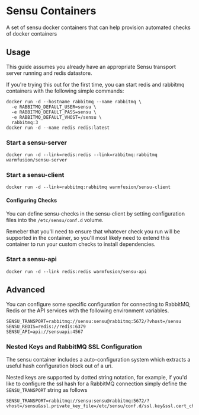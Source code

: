 # Sensu Containers

A set of sensu docker containers that can help provision automated checks of docker containers

## Usage

This guide assumes you already have an appropriate Sensu transport server running and redis datastore.

If you're trying this out for the first time, you can start redis and rabbitmq containers with the following
simple commands:

    docker run -d --hostname rabbitmq --name rabbitmq \
      -e RABBITMQ_DEFAULT_USER=sensu \
      -e RABBITMQ_DEFAULT_PASS=sensu \
      -e RABBITMQ_DEFAULT_VHOST=/sensu \
      rabbitmq:3
    docker run -d --name redis redis:latest

### Start a sensu-server

    docker run -d --link=redis:redis --link=rabbitmq:rabbitmq warmfusion/sensu-server

### Start a sensu-client

    docker run -d --link=rabbitmq:rabbitmq warmfusion/sensu-client

#### Configuring Checks

You can define sensu-checks in the sensu-client by setting configuration files into the 
`/etc/sensu/conf.d` volume.

Remeber that you'll need to ensure that whatever check you run will be supported in
the container, so you'll most likely need to extend this container to run your custom 
checks to install dependencies.

### Start a sensu-api

    docker run -d --link redis:redis warmfusion/sensu-api

## Advanced 

You can configure some specific configuration for connecting to RabbitMQ, Redis or the API services with the following
environment variables.


    SENSU_TRANSPORT=rabbitmq://sensu:sensu@rabbitmq:5672/?vhost=/sensu
    SENSU_REDIS=redis://redis:6379
    SENSU_API=api://sensuapi:4567


### Nested Keys and RabbitMQ SSL Configuration

The sensu container includes a auto-configuration system which extracts a useful hash
configuration block out of a uri. 

Nested keys are supported by dotted string notation, for example, if you'd like to configure
the ssl hash for a RabbitMQ connection simply define the `SENSU_TRANSPORT` string as follows

    SENSU_TRANSPORT=rabbitmq://sensu:sensu@rabbitmq:5672/?vhost=/sensu&ssl.private_key_file=/etc/sensu/conf.d/ssl.key&ssl.cert_chain_file=/etc/sensu/conf.d/cert.pem
